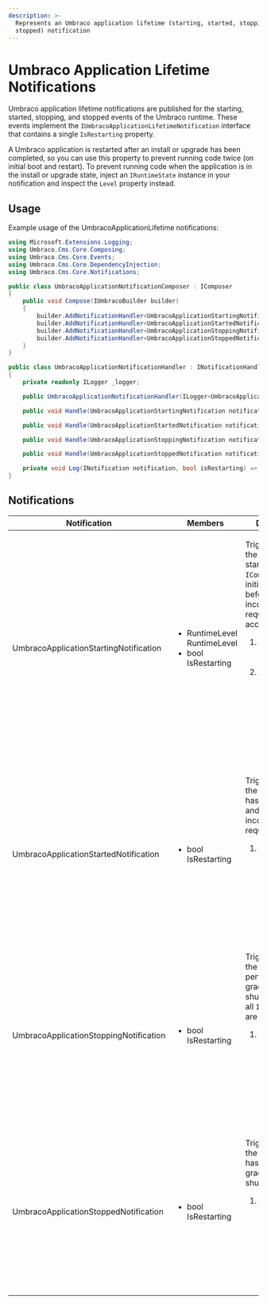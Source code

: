 ```yaml
---
description: >-
  Represents an Umbraco application lifetime (starting, started, stopping,
  stopped) notification
---
```


# Umbraco Application Lifetime Notifications

Umbraco application lifetime notifications are published for the starting, started, stopping, and stopped events of the Umbraco runtime. These events implement the `IUmbracoApplicationLifetimeNotification` interface that contains a single `IsRestarting` property.

A Umbraco application is restarted after an install or upgrade has been completed, so you can use this property to prevent running code twice (on initial boot and restart). To prevent running code when the application is in the install or upgrade state, inject an `IRuntimeState` instance in your notification and inspect the `Level` property instead.

## Usage

Example usage of the UmbracoApplicationLifetime notifications:

```csharp
using Microsoft.Extensions.Logging;
using Umbraco.Cms.Core.Composing;
using Umbraco.Cms.Core.Events;
using Umbraco.Cms.Core.DependencyInjection;
using Umbraco.Cms.Core.Notifications;

public class UmbracoApplicationNotificationComposer : IComposer
{
    public void Compose(IUmbracoBuilder builder)
    {
        builder.AddNotificationHandler<UmbracoApplicationStartingNotification, UmbracoApplicationNotificationHandler>();
        builder.AddNotificationHandler<UmbracoApplicationStartedNotification, UmbracoApplicationNotificationHandler>();
        builder.AddNotificationHandler<UmbracoApplicationStoppingNotification, UmbracoApplicationNotificationHandler>();
        builder.AddNotificationHandler<UmbracoApplicationStoppedNotification, UmbracoApplicationNotificationHandler>();
    }
}

public class UmbracoApplicationNotificationHandler : INotificationHandler<UmbracoApplicationStartingNotification>, INotificationHandler<UmbracoApplicationStartedNotification>, INotificationHandler<UmbracoApplicationStoppingNotification>, INotificationHandler<UmbracoApplicationStoppedNotification>
{
    private readonly ILogger _logger;

    public UmbracoApplicationNotificationHandler(ILogger<UmbracoApplicationNotificationHandler> logger) => _logger = logger;

    public void Handle(UmbracoApplicationStartingNotification notification) => Log(notification, notification.IsRestarting);

    public void Handle(UmbracoApplicationStartedNotification notification) => Log(notification, notification.IsRestarting);

    public void Handle(UmbracoApplicationStoppingNotification notification) => Log(notification, notification.IsRestarting);

    public void Handle(UmbracoApplicationStoppedNotification notification) => Log(notification, notification.IsRestarting);

    private void Log(INotification notification, bool isRestarting) => _logger.LogInformation("{Type} - {IsRestarting}", notification.GetType().Name, isRestarting);
}
```

## Notifications

| Notification                           | Members                                                               | Description                                                                                                                                                                                                                                                                                                                    |
| -------------------------------------- | --------------------------------------------------------------------- | ------------------------------------------------------------------------------------------------------------------------------------------------------------------------------------------------------------------------------------------------------------------------------------------------------------------------------ |
| UmbracoApplicationStartingNotification | <ul><li>RuntimeLevel RuntimeLevel</li><li>bool IsRestarting</li></ul> | <p>Triggered when the application is starting after all <code>IComponents</code> are initialized but before any incoming requests are accepted.<br></p><ol><li>RuntimeLevel: Gets the runtime level.</li><li>IsRestarting: Gets a value indicating whether Umbraco is restarting (e.g. after an install or upgrade).</li></ol> |
| UmbracoApplicationStartedNotification  | <ul><li>bool IsRestarting</li></ul>                                   | <p>Triggered when the application has fully started and is accepting incoming requests.<br></p><ol><li>IsRestarting: Gets a value indicating whether Umbraco is restarting (e.g. after an install or upgrade).</li></ol>                                                                                                       |
| UmbracoApplicationStoppingNotification | <ul><li>bool IsRestarting</li></ul>                                   | <p>Triggered when the application is performing a graceful shutdown after all <code>IComponents</code> are terminated.<br></p><ol><li>IsRestarting: Gets a value indicating whether Umbraco is restarting (e.g. after an install or upgrade).</li></ol>                                                                        |
| UmbracoApplicationStoppedNotification  | <ul><li>bool IsRestarting</li></ul>                                   | <p>Triggered when the application has performed a graceful shutdown.<br></p><ol><li>IsRestarting: Gets a value indicating whether Umbraco is restarting (e.g. after an install or upgrade).</li></ol>                                                                                                                          |
